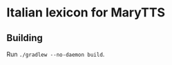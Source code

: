 Italian lexicon for MaryTTS
===========================

Building
--------

Run `./gradlew --no-daemon build`.
